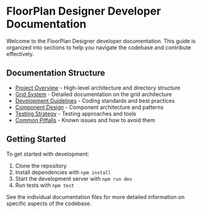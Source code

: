 
# FloorPlan Designer Developer Documentation

Welcome to the FloorPlan Designer developer documentation. This guide is organized into sections to help you navigate the codebase and contribute effectively.

## Documentation Structure

- [Project Overview](./project-overview.md) - High-level architecture and directory structure
- [Grid System](./grid-system.md) - Detailed documentation on the grid architecture
- [Development Guidelines](./development-guidelines.md) - Coding standards and best practices
- [Component Design](./component-design.md) - Component architecture and patterns
- [Testing Strategy](./testing-strategy.md) - Testing approaches and tools
- [Common Pitfalls](./common-pitfalls.md) - Known issues and how to avoid them

## Getting Started

To get started with development:

1. Clone the repository
2. Install dependencies with `npm install`
3. Start the development server with `npm run dev`
4. Run tests with `npm test`

See the individual documentation files for more detailed information on specific aspects of the codebase.
